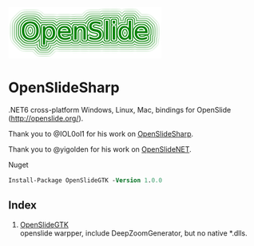 
![openslide](./openslide_logo.png)

# OpenSlideSharp
.NET6 cross-platform Windows, Linux, Mac, bindings for OpenSlide (http://openslide.org/).    

Thank you to @IOL0ol1 for his work on [OpenSlideSharp](https://github.com/IOL0ol1/OpenSlideSharp).

Thank you to @yigolden for his work on [OpenSlideNET](https://github.com/yigolden/OpenSlideNET).

Nuget    
```ps
Install-Package OpenSlideGTK -Version 1.0.0
```

## Index

1.  [OpenSlideGTK](/src/OpenSlideGTK)    
    openslide warpper, include DeepZoomGenerator, but no native *.dlls.

